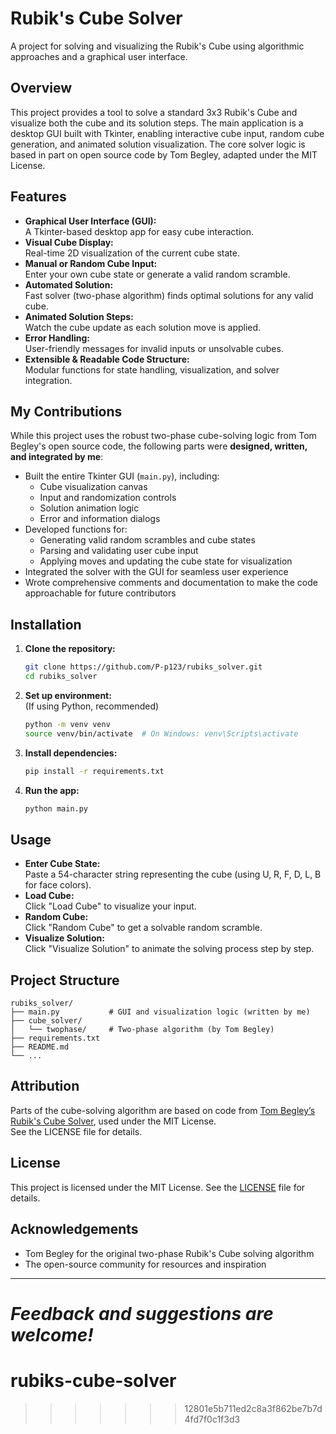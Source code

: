 # Rubik's Cube Solver

A project for solving and visualizing the Rubik's Cube using algorithmic approaches and a graphical user interface.

## Overview

This project provides a tool to solve a standard 3x3 Rubik's Cube and visualize both the cube and its solution steps. The main application is a desktop GUI built with Tkinter, enabling interactive cube input, random cube generation, and animated solution visualization. The core solver logic is based in part on open source code by Tom Begley, adapted under the MIT License.

## Features

- **Graphical User Interface (GUI):**  
  A Tkinter-based desktop app for easy cube interaction.
- **Visual Cube Display:**  
  Real-time 2D visualization of the current cube state.
- **Manual or Random Cube Input:**  
  Enter your own cube state or generate a valid random scramble.
- **Automated Solution:**  
  Fast solver (two-phase algorithm) finds optimal solutions for any valid cube.
- **Animated Solution Steps:**  
  Watch the cube update as each solution move is applied.
- **Error Handling:**  
  User-friendly messages for invalid inputs or unsolvable cubes.
- **Extensible & Readable Code Structure:**  
  Modular functions for state handling, visualization, and solver integration.

## My Contributions

While this project uses the robust two-phase cube-solving logic from Tom Begley's open source code, the following parts were **designed, written, and integrated by me**:

- Built the entire Tkinter GUI (`main.py`), including:
  - Cube visualization canvas
  - Input and randomization controls
  - Solution animation logic
  - Error and information dialogs
- Developed functions for:
  - Generating valid random scrambles and cube states
  - Parsing and validating user cube input
  - Applying moves and updating the cube state for visualization
- Integrated the solver with the GUI for seamless user experience
- Wrote comprehensive comments and documentation to make the code approachable for future contributors

## Installation

1. **Clone the repository:**
   ```bash
   git clone https://github.com/P-p123/rubiks_solver.git
   cd rubiks_solver
   ```

2. **Set up environment:**  
   (If using Python, recommended)
   ```bash
   python -m venv venv
   source venv/bin/activate  # On Windows: venv\Scripts\activate
   ```

3. **Install dependencies:**  
   ```bash
   pip install -r requirements.txt
   ```

4. **Run the app:**
   ```bash
   python main.py
   ```

## Usage

- **Enter Cube State:**  
  Paste a 54-character string representing the cube (using U, R, F, D, L, B for face colors).
- **Load Cube:**  
  Click "Load Cube" to visualize your input.
- **Random Cube:**  
  Click "Random Cube" to get a solvable random scramble.
- **Visualize Solution:**  
  Click "Visualize Solution" to animate the solving process step by step.

## Project Structure

```
rubiks_solver/
├── main.py           # GUI and visualization logic (written by me)
├── cube_solver/
│   └── twophase/     # Two-phase algorithm (by Tom Begley)
├── requirements.txt
├── README.md
└── ...
```

## Attribution

Parts of the cube-solving algorithm are based on code from [Tom Begley’s Rubik's Cube Solver](https://github.com/tom-begeley/rubiks-cube-solver), used under the MIT License.  
See the LICENSE file for details.

## License

This project is licensed under the MIT License. See the [LICENSE](LICENSE) file for details.

## Acknowledgements

- Tom Begley for the original two-phase Rubik's Cube solving algorithm
- The open-source community for resources and inspiration

---

_Feedback and suggestions are welcome!_
=======
# rubiks-cube-solver
>>>>>>> 12801e5b711ed2c8a3f862be7b7d4fd7f0c1f3d3
